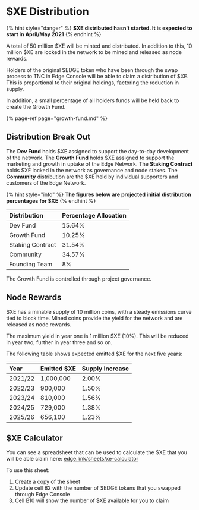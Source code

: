 # $XE Distribution

{% hint style="danger" %}
**$XE distributed hasn't started. It is expected to start in April/May 2021**
{% endhint %}

A total of 50 million $XE will be minted and distributed. In addition to this, 10 million $XE are locked in the network to be mined and released as node rewards.

Holders of the original $EDGE token who have been through the swap process to TNC in Edge Console will be able to claim a distribution of $XE. This is proportional to their original holdings, factoring the reduction in supply.

In addition, a small percentage of all holders funds will be held back to create the Growth Fund.

{% page-ref page="growth-fund.md" %}

## Distribution Break Out

The **Dev Fund** holds $XE assigned to support the day-to-day development of the network. The **Growth Fund** holds $XE assigned to support the marketing and growth in uptake of the Edge Network. The **Staking Contract** holds $XE locked in the network as governance and node stakes. The **Community** distribution are the $XE held by individual supporters and customers of the Edge Network.

{% hint style="info" %}
**The figures below are projected initial distribution percentages for $XE**
{% endhint %}

| Distribution | Percentage Allocation |
| :--- | :--- |
| Dev Fund | 15.64% |
| Growth Fund | 10.25% |
| Staking Contract | 31.54% |
| Community | 34.57% |
| Founding Team | 8% |

The Growth Fund is controlled through project governance.

## Node Rewards

$XE has a minable supply of 10 million coins, with a steady emissions curve tied to block time. Mined coins provide the yield for the network and are released as node rewards.

The maximum yield in year one is 1 million $XE \(10%\). This will be reduced in year two, further in year three and so on.

The following table shows expected emitted $XE for the next five years:

| Year | Emitted $XE | Supply Increase |
| :--- | :--- | :--- |
| 2021/22 | 1,000,000 | 2.00% |
| 2022/23 | 900,000 | 1.50% |
| 2023/24 | 810,000 | 1.56% |
| 2024/25 | 729,000 | 1.38% |
| 2025/26 | 656,100 | 1.23% |

## $XE Calculator

You can see a spreadsheet that can be used to calculate the $XE that you will be able claim here: [edge.link/sheets/xe-calculator](https://docs.google.com/spreadsheets/d/1fTHX7b4S37kqntT93BVQKTnTycA86tV4IlunMqKIHH4/edit?usp=sharing)

To use this sheet:

1. Create a copy of the sheet
2. Update cell B2 with the number of $EDGE tokens that you swapped through Edge Console
3. Cell B10 will show the number of $XE available for you to claim

